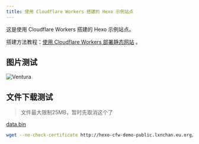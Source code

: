 ```yaml
---
title: 使用 Cloudflare Workers 搭建的 Hexo 示例站点
---
```


这是使用 Cloudflare Workers 搭建的 Hexo 示例站点。

搭建方法教程：[使用 Cloudflare Workers 部署静态网站](https://lxnchan.cn/cfworkers-webpages.html) 。

## 图片测试

![Ventura](/ventura.png)

## 文件下载测试

> 文件最大限制25MB，暂时先取消这个了

[data.bin](/data.bin)

```bash
wget --no-check-certificate http://hexo-cfw-demo-public.lxnchan.eu.org/data.bin
```
